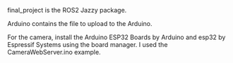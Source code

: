 final_project is the ROS2 Jazzy package.

Arduino contains the file to upload to the Arduino.

For the camera, install the Arduino ESP32 Boards by Arduino and esp32 by Espressif Systems using the board manager. I used the CameraWebServer.ino example.
